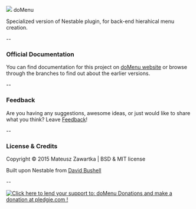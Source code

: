 [![](https://github.com/mechanicious/domenu/blob/gh-pages/logo-domenu.png?raw=true)](http://mechanicious.github.io/domenu/) doMenu

Specialized version of Nestable plugin, for back-end hierahical menu creation. 

--

### Official Documentation
You can find documentation for this project on [doMenu website](http://mechanicious.github.io/domenu/) or browse through the branches to find out about the earlier versions.

--

### Feedback

Are you having any suggestions, awesome ideas, or just would like to share what you think? Leave [Feedback](https://github.com/mechanicious/domenu/labels/feedback)!

--

### License & Credits
Copyright © 2015 Mateusz Zawartka | BSD & MIT license

Built upon Nestable from [David Bushell](http://dbushell.com/)

--

<a href='https://pledgie.com/campaigns/31198'><img alt='Click here to lend your support to: doMenu Donations and make a donation at pledgie.com !' src='https://pledgie.com/campaigns/31198.png?skin_name=chrome' border='0' ></a>

